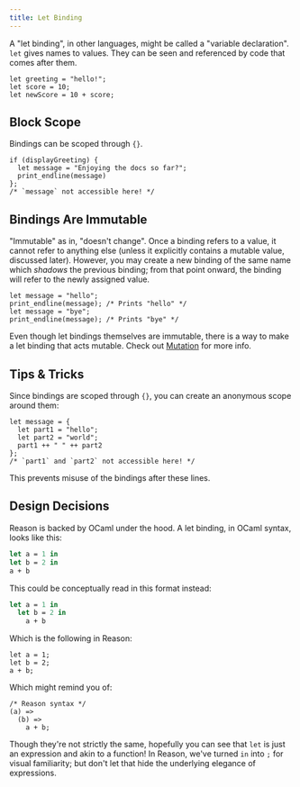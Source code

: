 ```yaml
---
title: Let Binding
---
```


A "let binding", in other languages, might be called a "variable declaration". `let` gives names to values. They can be seen and referenced by code that comes after them.

```reason
let greeting = "hello!";
let score = 10;
let newScore = 10 + score;
```

## Block Scope

Bindings can be scoped through `{}`.

```reason
if (displayGreeting) {
  let message = "Enjoying the docs so far?";
  print_endline(message)
};
/* `message` not accessible here! */
```

## Bindings Are Immutable

"Immutable" as in, "doesn't change". Once a binding refers to a value, it cannot refer to anything else (unless it
explicitly contains a mutable value, discussed later). However, you may create a new binding of the same name which *shadows* the previous binding; from that point onward, the binding will refer to the newly assigned value.

```reason
let message = "hello";
print_endline(message); /* Prints "hello" */
let message = "bye";
print_endline(message); /* Prints "bye" */
```

Even though let bindings themselves are immutable, there is a way to make a let binding that acts mutable. Check out [Mutation](https://reasonml.github.io/docs/en/mutation) for more info.

## Tips & Tricks

Since bindings are scoped through `{}`, you can create an anonymous scope around them:

```reason
let message = {
  let part1 = "hello";
  let part2 = "world";
  part1 ++ " " ++ part2
};
/* `part1` and `part2` not accessible here! */
```

This prevents misuse of the bindings after these lines.

## Design Decisions

Reason is backed by OCaml under the hood. A let binding, in OCaml syntax, looks like this:

```ocaml
let a = 1 in
let b = 2 in
a + b
```

This could be conceptually read in this format instead:

```ocaml
let a = 1 in
  let b = 2 in
    a + b
```

Which is the following in Reason:

```reason
let a = 1;
let b = 2;
a + b;
```

Which might remind you of:

```reason
/* Reason syntax */
(a) =>
  (b) =>
    a + b;
```

Though they're not strictly the same, hopefully you can see that `let` is just an expression and akin to a function! In Reason, we've turned `in` into `;` for visual familiarity; but don't let that hide the underlying elegance of expressions.
